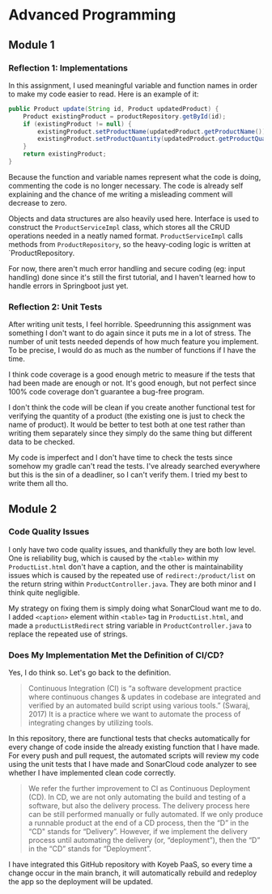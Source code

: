 # Advanced Programming

## Module 1

### Reflection 1: Implementations
In this assignment, I used meaningful variable and function names in order to make my code easier to read. Here is an example of it:
```java
public Product update(String id, Product updatedProduct) {
    Product existingProduct = productRepository.getById(id);
    if (existingProduct != null) {
        existingProduct.setProductName(updatedProduct.getProductName());
        existingProduct.setProductQuantity(updatedProduct.getProductQuantity());
    }
    return existingProduct;
}
```

Because the function and variable names represent what the code is doing, commenting the code is no longer necessary. The code is already self explaining and the chance of me writing a misleading comment will decrease to zero.

Objects and data structures are also heavily used here. Interface is used to construct the `ProductServiceImpl` class, which stores all the CRUD operations needed in a neatly named format. `ProductServiceImpl` calls methods from `ProductRepository`, so the heavy-coding logic is written at `ProductRepository.

For now, there aren't much error handling and secure coding (eg: input handling) done since it's still the first tutorial, and I haven't learned how to handle errors in Springboot just yet.

### Reflection 2: Unit Tests
After writing unit tests, I feel horrible. Speedrunning this assignment was something I don't want to do again since it puts me in a lot of stress. The number of unit tests needed depends of how much feature you implement. To be precise, I would do as much as the number of functions if I have the time.

I think code coverage is a good enough metric to measure if the tests that had been made are enough or not. It's good enough, but not perfect since 100% code coverage don't guarantee a bug-free program.

I don't think the code will be clean if you create another functional test for verifying the quantity of a product (the existing one is just to check the name of product). It would be better to test both at one test rather than writing them separately since they simply do the same thing but different data to be checked.

My code is imperfect and I don't have time to check the tests since somehow my gradle can't read the tests. I've already searched everywhere but this is the sin of a deadliner, so I can't verify them. I tried my best to write them all tho.

## Module 2

### Code Quality Issues
I only have two code quality issues, and thankfully they are both low level. One is reliability bug, which is caused by the `<table>` within my `ProductList.html` don't have a caption, and the other is maintainability issues which is caused by the repeated use of `redirect:/product/list` on the return string within `ProductController.java`. They are both minor and I think quite negligible.

My strategy on fixing them is simply doing what SonarCloud want me to do. I added `<caption>` element within `<table>` tag in `ProductList.html`, and made a `productListRedirect` string variable in `ProductController.java` to replace the repeated use of strings.

### Does My Implementation Met the Definition of CI/CD?
Yes, I do think so. Let's go back to the definition.

> Continuous Integration (CI) is “a software development practice where continuous changes & updates in codebase are integrated and verified by an automated build script using various tools.” (Swaraj, 2017) It is a practice where we want to automate the process of integrating changes by utilizing tools.

In this repository, there are functional tests that checks automatically for every change of code inside the already existing function that I have made. For every push and pull request, the automated scripts will review my code using the unit tests that I have made and SonarCloud code analyzer to see whether I have implemented clean code correctly.

> We refer the further improvement to CI as Continuous Deployment (CD). In CD, we are not only automating the build and testing of a software, but also the delivery process. The delivery process here can be still performed manually or fully automated. If we only produce a runnable product at the end of a CD process, then the “D” in the “CD" stands for “Delivery”. However, if we implement the delivery process until automating the delivery (or, “deployment”), then the “D” in the “CD” stands for “Deployment”.

I have integrated this GitHub repository with Koyeb PaaS, so every time a change occur in the main branch, it will automatically rebuild and redeploy the app so the deployment will be updated.